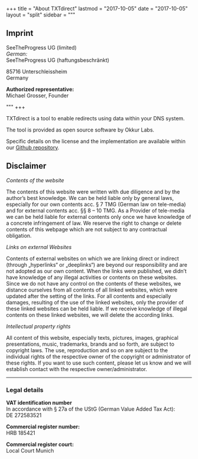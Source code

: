 +++
title = "About TXTdirect"
lastmod = "2017-10-05"
date = "2017-10-05"
layout = "split"
sidebar = """
## Imprint
SeeTheProgress UG (limited)  
*German:*  
SeeTheProgress UG (haftungsbeschränkt)  

85716 Unterschleissheim  
Germany

**Authorized representative:**  
Michael Grosser, Founder

"""
+++

TXTdirect is a tool to enable redirects using data within your DNS system.

The tool is provided as open source software by Okkur Labs.

Specific details on the license and the implementation are available within our [Github repository](https://github.com/txtdirect/txtdirect).

## Disclaimer

*Contents of the website*

The contents of this website were written with due diligence and by the author’s best knowledge. We can be held liable only by general laws, especially for our own contents acc. § 7 TMG (German law on tele-media) and for external contents acc. §§ 8 – 10 TMG. As a Provider of tele-media we can be held liable for external contents only once we have knowledge of a concrete infringement of law. We reserve the right to change or delete contents of this webpage which are not subject to any contractual obligation.

*Links on external Websites*

Contents of external websites on which we are linking direct or indirect (through „hyperlinks“ or „deeplinks“) are beyond our responsibility and are not adopted as our own content. When the links were published, we didn’t have knowledge of any illegal activities or contents on these websites. Since we do not have any control on the contents of these websites, we distance ourselves from all contents of all linked websites, which were updated after the setting of the links. For all contents and especially damages, resulting of the use of the linked websites, only the provider of these linked websites can be held liable. If we receive knowledge of illegal contents on these linked websites, we will delete the according links.

*Intellectual property rights*

All content of this website, especially texts, pictures, images, graphical presentations, music, trademarks, brands and so forth, are subject to copyright laws. The use, reproduction and so on are subject to the individual rights of the respective owner of the copyright or administrator of these rights. If you want to use such content, please let us know and we will establish contact with the respective owner/administrator. 

---

### Legal details

**VAT identification number**  
In accordance with § 27a of the UStG (German Value Added Tax Act):  
DE 272583521

**Commercial register number:**  
HRB 185421

**Commercial register court:**  
Local Court Munich
